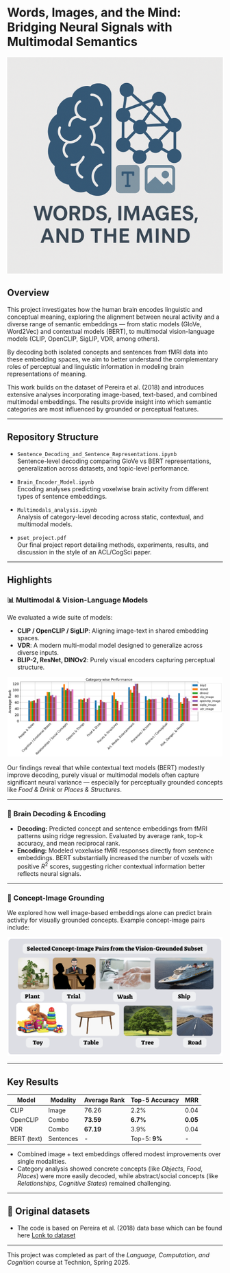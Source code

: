 
# Words, Images, and the Mind: Bridging Neural Signals with Multimodal Semantics

[![Project Banner](./logo.png)](https://github.com/shachafha/multimodal-decoding-and-the-brain)

## Overview
This project investigates how the human brain encodes linguistic and conceptual meaning, exploring the alignment between neural activity and a diverse range of semantic embeddings — from static models (GloVe, Word2Vec) and contextual models (BERT), to multimodal vision-language models (CLIP, OpenCLIP, SigLIP, VDR, among others).

By decoding both isolated concepts and sentences from fMRI data into these embedding spaces, we aim to better understand the complementary roles of perceptual and linguistic information in modeling brain representations of meaning.

This work builds on the dataset of Pereira et al. (2018) and introduces extensive analyses incorporating image-based, text-based, and combined multimodal embeddings. The results provide insight into which semantic categories are most influenced by grounded or perceptual features.

---

## Repository Structure
- `Sentence_Decoding_and_Sentence_Representations.ipynb`  
  Sentence-level decoding comparing GloVe vs BERT representations, generalization across datasets, and topic-level performance.

- `Brain_Encoder_Model.ipynb`  
  Encoding analyses predicting voxelwise brain activity from different types of sentence embeddings.
  
- `Multimodals_analysis.ipynb`  
  Analysis of category-level decoding across static, contextual, and multimodal models.

- `pset_project.pdf`  
  Our final project report detailing methods, experiments, results, and discussion in the style of an ACL/CogSci paper.

---

## Highlights

### 📊 Multimodal & Vision-Language Models
We evaluated a wide suite of models:
- **CLIP / OpenCLIP / SigLIP**: Aligning image-text in shared embedding spaces.
- **VDR**: A modern multi-modal model designed to generalize across diverse inputs.
- **BLIP-2, ResNet, DINOv2**: Purely visual encoders capturing perceptual structure.

![Category Performance](./cat_models.png)

Our findings reveal that while contextual text models (BERT) modestly improve decoding, purely visual or multimodal models often capture significant neural variance — especially for perceptually grounded concepts like *Food & Drink* or *Places & Structures*.

---

### 🧠 Brain Decoding & Encoding
- **Decoding:** Predicted concept and sentence embeddings from fMRI patterns using ridge regression. Evaluated by average rank, top-k accuracy, and mean reciprocal rank.
- **Encoding:** Modeled voxelwise fMRI responses directly from sentence embeddings. BERT substantially increased the number of voxels with positive $R^2$ scores, suggesting richer contextual information better reflects neural signals.

---

### 🌱 Concept-Image Grounding
We explored how well image-based embeddings alone can predict brain activity for visually grounded concepts. Example concept-image pairs include:

![Concept-Image Examples](./concept-image-pairs.png)

---

## Key Results
| Model | Modality | Average Rank | Top-5 Accuracy | MRR |
|-------|----------|--------------|----------------|-----|
| CLIP | Image | 76.26 | 2.2% | 0.04 |
| OpenCLIP | Combo | **73.59** | **6.7%** | **0.05** |
| VDR | Combo | **67.19** | 3.9% | 0.04 |
| BERT (text) | Sentences | - | Top-5: **9%** | - |

- Combined image + text embeddings offered modest improvements over single modalities.
- Category analysis showed concrete concepts (like *Objects*, *Food*, *Places*) were more easily decoded, while abstract/social concepts (like *Relationships*, *Cognitive States*) remained challenging.

---

## 🔗 Original datasets
- The code is based on Pereira et al. (2018) data base which can be found here [Lonk to dataset](https://osf.io/hmgv2)

---

This project was completed as part of the *Language, Computation, and Cognition* course at Technion, Spring 2025.


